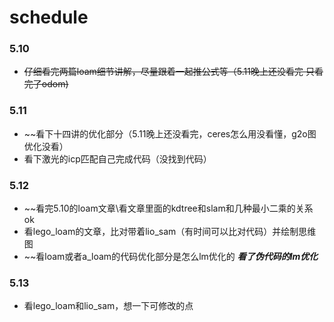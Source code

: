 # schedule
### 5.10
* ~~仔细看完两篇loam细节讲解，尽量跟着一起推公式等（5.11晚上还没看完 只看完了odom)~~

### 5.11
* ~~看下十四讲的优化部分（5.11晚上还没看完，ceres怎么用没看懂，g2o图优化没看）
* 看下激光的icp匹配自己完成代码（没找到代码）

### 5.12
* ~~看完5.10的loam文章\看文章里面的kdtree和slam和几种最小二乘的关系  ok
* 看lego_loam的文章，比对带着lio_sam（有时间可以比对代码）并绘制思维图
* ~~看loam或者a_loam的代码优化部分是怎么lm优化的 ***看了伪代码的lm优化***

### 5.13
* 看lego_loam和lio_sam，想一下可修改的点
